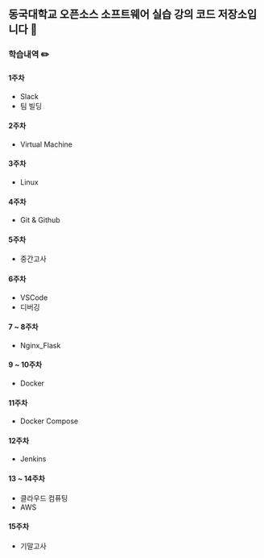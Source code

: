 ## 동국대학교 오픈소스 소프트웨어 실습 강의 코드 저장소입니다 📂

### 학습내역 ✏️

#### 1주차
- Slack
- 팀 빌딩
#### 2주차
- Virtual Machine
#### 3주차
- Linux
#### 4주차
- Git & Github
#### 5주차
- 중간고사
#### 6주차
- VSCode
- 디버깅
#### 7 ~ 8주차 
- Nginx_Flask
#### 9 ~ 10주차 
- Docker
#### 11주차 
- Docker Compose
#### 12주차
- Jenkins
#### 13 ~ 14주차
- 클라우드 컴퓨팅
- AWS
#### 15주차
- 기말고사
